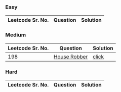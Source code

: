 ### Easy 
Leetcode Sr. No. | Question | Solution
-------------|------------- | -------------

### Medium
Leetcode Sr. No. | Question | Solution
-------------|------------- | -------------
198 | [House Robber](https://leetcode.com/problems/house-robber/) | [click](./Solutions/HouseRobber.java)

### Hard
Leetcode Sr. No. | Question | Solution
-------------|------------- | -------------